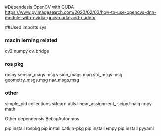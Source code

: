 #Dependesis
OpenCV with CUDA
https://www.pyimagesearch.com/2020/02/03/how-to-use-opencvs-dnn-module-with-nvidia-gpus-cuda-and-cudnn/

##Used imports
sys

### macin lerning related
cv2
numpy
cv_bridge

### ros pkg
rospy
sensor_mags.msg
vision_mags.mag
std_msgs.msg
geometry_msgs.msg
nav_msgs.msg

### other
simple_pid
collections
sklearn.utils.linear_assignment_
scipy.linalg
copy
math

Other dependensis
BebopAutonmus

pip install rospkg
pip install catkin-pkg
pip install empy
pip install pyyaml
